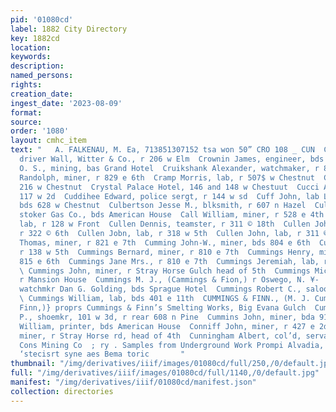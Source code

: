 ```yaml
---
pid: '01080cd'
label: 1882 City Directory
key: 1882cd
location: 
keywords: 
description: 
named_persons: 
rights: 
creation_date: 
ingest_date: '2023-08-09'
format: 
source: 
order: '1080'
layout: cmhc_item
text: "   A. FALKENAU, M. Ea, 713851307152 tsa won 50” CRO 108 _ CUN  Crowley Samuel,
  driver Wall, Witter & Co., r 206 w Elm  Crownin James, engineer, bds 720 e 7th  Crowther
  O. S., mining, bas Grand Hotel  Cruikshank Alexander, watchmaker, r 829 e 6th  Cruikshank
  Randolph, miner, r 829 e 6th  Cramp Morris, lab, r 507$ w Chestnut  Crysopolis Hotel,
  216 w Chestnut  Crystal Palace Hotel, 146 and 148 w Chestuut  Cucci A., froit stand
  117 w 2d  Cuddihee Edward, police sergt, r 144 w sd  Cuff John, lab La Plata Smelter,
  bds 628 w Chestnut  Culbertson Jesse M., blksmith, r 607 n Hazel  Culbertson John,
  stoker Gas Co., bds American House  Call William, miner, r 528 e 4th  Cullen David,
  lab, r 128 w Front  Cullen Dennis, teamster, r 311 © 18th  Cullen Johanna Miss,
  r 322 © 6th  Cullen Jobn, lab, r 318 w 5th  Cullen John, lab, r 311 © 13th  Cullen
  Thomas, miner, r 821 e 7th  Cumming John-W., miner, bds 804 e 6th  Cumming M. Mrs.,
  r 138 w 5th  Cummings Bernard, miner, r 810 e 7th  Cummings Henry, miner, r rear
  815 e 6th  Cummings Jane Mrs., r 810 e 7th  Cummings Jeremiah, lab, r 301 w Chestnut
  \ Cummings John, miner, r Stray Horse Gulch head of 5th  Cummings Michael, engineer,
  r Mansion House  Cummings M. J., (Cammings & Fion,) r Oswego, N. ¥-  Cummings M.S.,
  watchmkr Dan G. Golding, bds Sprague Hotel  Cummings Robert C., saloon 114 w 2d
  \ Cummings William, lab, bds 401 e 11th  CUMMINGS & FINN., (M. J. Cummings and Nicholas
  Finn,)} proprs Cummings & Finn’s Smelting Works, Big Evana Gulch  Cummins Cornelius
  P., shoemkr, 101 w 3d, r rear 608 n Pine  Cummins John, miner, bda 918 e 7th  Cummins
  William, printer, bds American House  Conniff John, miner, r 427 e 2d  Cunniff Michael,
  miner, r Stray Horse rd, head of 4th  Cunningham Albert, col’d, servant Leadville
  Cons Mining Co  ; ry . Samples from Underground Work Prompi Alvadia, E.R, 82 Go,
  ‘stecisrt syne aes Bema toric       "
thumbnail: "/img/derivatives/iiif/images/01080cd/full/250,/0/default.jpg"
full: "/img/derivatives/iiif/images/01080cd/full/1140,/0/default.jpg"
manifest: "/img/derivatives/iiif/01080cd/manifest.json"
collection: directories
---
```

